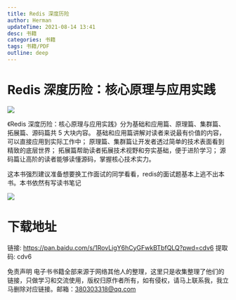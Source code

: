 ```yaml
---
title: Redis 深度历险
author: Herman
updateTime: 2021-08-14 13:41
desc: 书籍
categories: 书籍
tags: 书籍/PDF
outline: deep
---
```



# Redis 深度历险：核心原理与应用实践
![](https://cdn.jsdelivr.net/gh/silently9527/images/008i3skNgy1guan6hk342j607i09jaa202.jpg)

《Redis 深度历险：核心原理与应用实践》分为基础和应用篇、原理篇、集群篇、拓展篇、源码篇共 5 大块内容。
基础和应用篇讲解对读者来说最有价值的内容， 可以直接应用到实际工作中；
原理篇、集群篇让开发者透过简单的技术表面看到精致的底层世界；
拓展篇帮助读者拓展技术视野和夯实基础，便于进阶学习；
源码篇让高阶的读者能够读懂源码，掌握核心技术实力。

这本书强烈建议准备想要换工作面试的同学看看，redis的面试题基本上逃不出本书。本书依然有写读书笔记

![](https://cdn.jsdelivr.net/gh/silently9527/images/008i3skNgy1gu9mjebvqoj61dl0lmgov02.jpg)




# 下载地址
链接: https://pan.baidu.com/s/1RovLigY6hCyGFwkBTbfQLQ?pwd=cdv6 提取码: cdv6


免责声明
电子书书籍全部来源于网络其他人的整理，这里只是收集整理了他们的链接，只做学习和交流使用，版权归原作者所有，如有侵权，请马上联系我，我立马删除对应链接。邮箱：380303318@qq.com

